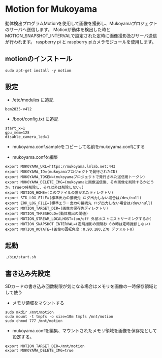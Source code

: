 # Motion for Mukoyama
動体検出プログラムMotionを使用して画像を撮影し、Mukoyamaプロジェクトのサーバへ送信します。
Motionが動体を検出した時とMOTION_SNAPSHOT_INTERVALで設定された定時に画像撮影及びサーバ送信が行われます。
raspberry pi と raspberry piカメラモジュールを使用します。

## motionのインストール
```
sudo apt-get install -y motion
```

## 設定
- /etc/modules に追記
```
bcm2835-v4l2
```

- /boot/config.txt に追記
```
start_x=1
gpu_mem=128
disable_camera_led=1
```

- mukoyama.conf.sampleをコピーして名前をmukoyama.confにする

- mukoyama.confを編集
```
export MUKOYAMA_URL=https://mukoyama.lmlab.net:443
export MUKOYAMA_ID=(mukoyamaプロジェクトで発行されたID)
export MUKOYAMA_TOKEN=(mukoyamaプロジェクトで発行された送信用トークン)
export MUKOYAMA_DELETE_IMG=(mukoyamaに画像送信後、その画像を削除するかどうか。trueの時削除し、それ以外は削除しない。)
export MOTION_HOME=(このファイルの置かれたディレクトリ)
export STD_LOG_FILE=(標準出力の接続先 ログ出力しない場合は/dev/null)
export ERR_LOG_FILE=(標準エラー出力の接続先 ログ出力しない場合は/dev/null)
export MOTION_TARGET_DIR=(画像の保存先ディレクトリ)
export MOTION_THRESHOLD=(動体検出の閾値)
export MOTION_STREAM_LOCALHOST=(on/off 外部ホストにストリーミングするか)
export MOTION_SNAPSHOT_INTERVAL=(定時撮影の間隔秒 0の時は定時撮影しない)
export MOTION_ROTATE=(画像の回転角度：0,90,180,270 デフォルト0)
```

## 起動
```
./bin/start.sh
```

## 書き込み先設定
SDカードの書き込み回数制限が気になる場合はメモリを画像の一時保存領域として使う
- メモリ領域をマウントする
```
sudo mkdir /mnt/motion
sudo mount -t tmpfs -o size=10m tmpfs /mnt/motion
sudo chmod 777 /mnt/motion
```

- mukoyama.confを編集、マウントされたメモリ領域を画像を保存先として設定する。
```
export MOTION_TARGET_DIR=/mnt/motion
export MUKOYAMA_DELETE_IMG=true
```
